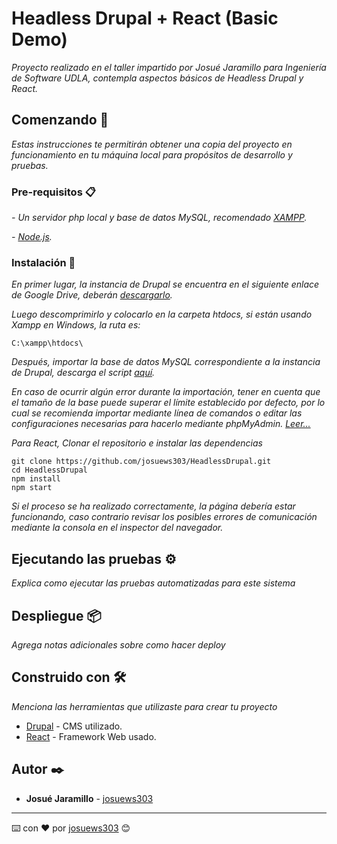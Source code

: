 # Headless Drupal + React (Basic Demo)

_Proyecto realizado en el taller impartido por Josué Jaramillo para Ingeniería de Software UDLA, contempla aspectos básicos de Headless Drupal y React._

## Comenzando 🚀

_Estas instrucciones te permitirán obtener una copia del proyecto en funcionamiento en tu máquina local para propósitos de desarrollo y pruebas._


### Pre-requisitos 📋

_- Un servidor php local y base de datos MySQL, recomendado [XAMPP](https://www.apachefriends.org/es/index.html)._

_- [Node.js](https://nodejs.org/es/)._



### Instalación 🔧

_En primer lugar, la instancia de Drupal se encuentra en el siguiente enlace de Google Drive, deberán [descargarlo](https://drive.google.com/file/d/1Pa8Ob_5dVkf_Zw-ElpIwrRr0tyJDasps/view?usp=sharing)._

_Luego descomprimirlo y colocarlo en la carpeta htdocs, si están usando Xampp en Windows, la ruta es:_

```
C:\xampp\htdocs\
```

_Después, importar la base de datos MySQL correspondiente a la instancia de Drupal, descarga el script [aquí](https://drive.google.com/file/d/1sc1rnuhbc-o-G3L4n96hhJccsxEaCVCs/view?usp=sharing)._

_En caso de ocurrir algún error durante la importación, tener en cuenta que el tamaño de la base puede superar el límite establecido por defecto, por lo cual se recomienda importar mediante línea de comandos o editar las configuraciones necesarias para hacerlo mediante phpMyAdmin. [Leer...](https://stackoverflow.com/questions/33698579/phpmyadmin-import-error-mysql-server-has-gone-away-unrecognized-keyword)_


_Para React, Clonar el repositorio e instalar las dependencias_

```
git clone https://github.com/josuews303/HeadlessDrupal.git
cd HeadlessDrupal
npm install
npm start
```

_Si el proceso se ha realizado correctamente, la página debería estar funcionando, caso contrario revisar los posibles errores de comunicación mediante la consola en el inspector del navegador._

## Ejecutando las pruebas ⚙️

_Explica como ejecutar las pruebas automatizadas para este sistema_


## Despliegue 📦

_Agrega notas adicionales sobre como hacer deploy_

## Construido con 🛠️

_Menciona las herramientas que utilizaste para crear tu proyecto_

* [Drupal](https://www.drupal.org/) - CMS utilizado.
* [React](https://es.reactjs.org/) - Framework Web usado.


## Autor ✒️

* **Josué Jaramillo** - [josuews303](https://github.com/josuews303)

---
⌨️ con ❤️ por [josuews303](https://github.com/josuews303) 😊
